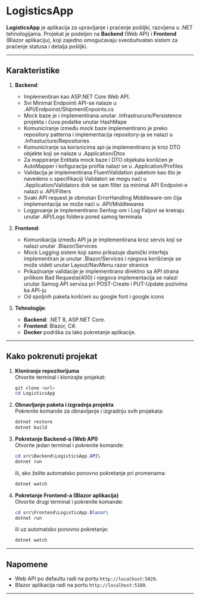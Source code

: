 # **LogisticsApp**

**LogisticsApp** je aplikacija za upravljanje i praćenje pošiljki, razvijena u .NET tehnologijama. Projekat je podeljen na **Backend** (Web API) i **Frontend** (Blazor aplikaciju), koji zajedno omogućavaju sveobuhvatan sistem za praćenje statusa i detalja pošiljki.

---

## **Karakteristike**

1. **Backend**:

   - Implementiran kao ASP.NET Core Web API.
   - Svi Minimal Endpointi API-se nalaze u .API/Endpoinst/ShipmentEnpoints.cs
   - Mock baze je i implementirana unutar .Infrastrucure/Persistence projekta i čuva podatke unutar HashMape
   - Komuniciranje između mock baze implementirano je preko repository patterna i implementacija repository-ja se nalazi u .Infrastucture/Repositories
   - Komuniciranje sa korisnicima api-ja implementirano je kroz DTO objekte koji se nalaze u .Application/Dtos
   - Za mappiranje Entitata mock baze i DTO objekata korišćen je AutoMapper i kofiguracija profila nalazi se u .Application/Profiles
   - Validacija je implementirana FluentValidation paketom kao što je navedeno u specifikaciji Validatori se mogu naći u .Application/Validators dok se sam filter za minimal API Endpoint-e nalazi u .API/Filters
   - Svaki API request je obmotan ErrorHandling Middleware-om čija implementacija se može naći u .API/Middlewares
   - Loggovanje je implementirano Serilog-om i Log Faljovi se kreiraju unutar .API/Logs foldera pored samog terminala

2. **Frontend**:

   - Komunikacija između API ja je implementirana kroz servis koji se nalazi unutar .Blazor/Services
   - Mock Logging sistem koji samo prikazuje diamički interfejs implementiran je unutar .Blazor/Services i njegova korišćenje se može videti unutar Layout/NavMenu.razor stranice
   - Prikazivanje validacije je implementirano direktno sa API strana prilikom Bad Requesta(400) i njegova implementacija se nalazi unutar Samog API servisa pri POST-Create i PUT-Update pozivima ka API-ju
   - Od spoljnih paketa koišćeni su google font i google icons

3. **Tehnologije**:
   - **Backend**: .NET 8, ASP.NET Core.
   - **Frontend**: Blazor, C#.
   - **Docker** podrška za lako pokretanje aplikacije.

---

## **Kako pokrenuti projekat**

1. **Kloniranje repozitorijuma**  
   Otvorite terminal i klonirajte projekat:

   ```PowerShell
   git clone <url>
   cd LogisticsApp
   ```

2. **Obnavljanje paketa i izgradnja projekta**  
   Pokrenite komande za obnavljanje i izgradnju svih projekata:

   ```PowerShell
   dotnet restore
   dotnet build
   ```

3. **Pokretanje Backend-a (Web API)**  
   Otvorite jedan terminal i pokrenite komande:

   ```PowerShell
   cd src\Backend\LogisticsApp.API\
   dotnet run
   ```

   ili, ako želite automatsko ponovno pokretanje pri promenama:

   ```PowerShell
   dotnet watch
   ```

4. **Pokretanje Frontend-a (Blazor aplikacija)**  
   Otvorite drugi terminal i pokrenite komande:
   ```PowerShell
   cd src\Frontend\LogisticApp.Blazor\
   dotnet run
   ```
   ili uz automatsko ponovno pokretanje:
   ```PowerShell
   dotnet watch
   ```

---

## **Napomene**

- Web API po defaultu radi na portu `http://localhost:5029`.
- Blazor aplikacija radi na portu `http://localhost:5189`.

---
